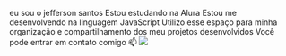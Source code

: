 eu sou o jefferson santos
Estou estudando na Alura
Estou me desenvolvendo na linguagem JavaScript
Utilizo esse espaço para minha organização e compartilhamento dos meu projetos desenvolvidos
Você pode entrar em contato comigo 📫
![](@0000110148763xsp@al.educaco.sp.gov.br)
